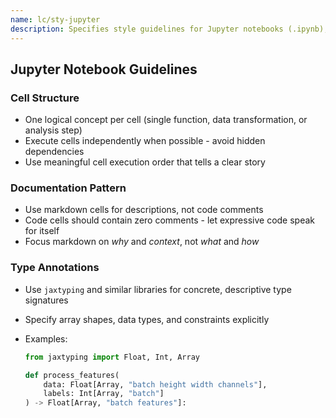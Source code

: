 ```yaml
---
name: lc/sty-jupyter
description: Specifies style guidelines for Jupyter notebooks (.ipynb), focusing on cell structure, documentation, type annotations, AI-assisted development, and output management. Use for Jupyter-based projects to ensure clear, executable notebooks.
---
```


## Jupyter Notebook Guidelines

### Cell Structure

- One logical concept per cell (single function, data transformation, or analysis step)
- Execute cells independently when possible - avoid hidden dependencies
- Use meaningful cell execution order that tells a clear story

### Documentation Pattern

- Use markdown cells for descriptions, not code comments
- Code cells should contain zero comments - let expressive code speak for itself
- Focus markdown on _why_ and _context_, not _what_ and _how_

### Type Annotations

- Use `jaxtyping` and similar libraries for concrete, descriptive type signatures
- Specify array shapes, data types, and constraints explicitly
- Examples:

  ```python
  from jaxtyping import Float, Int, Array

  def process_features(
      data: Float[Array, "batch height width channels"],
      labels: Int[Array, "batch"]
  ) -> Float[Array, "batch features"]:
  ```
